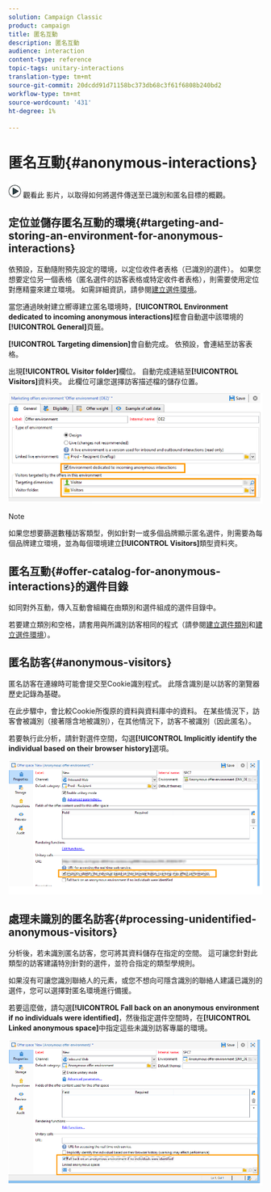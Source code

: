 ```yaml
---
solution: Campaign Classic
product: campaign
title: 匿名互動
description: 匿名互動
audience: interaction
content-type: reference
topic-tags: unitary-interactions
translation-type: tm+mt
source-git-commit: 20dcdd91d71158bc373db68c3f61f6808b240bd2
workflow-type: tm+mt
source-wordcount: '431'
ht-degree: 1%

---
```



# 匿名互動{#anonymous-interactions}

![](assets/do-not-localize/how-to-video.png) 觀看此 [](https://helpx.adobe.com/campaign/classic/how-to/indetified-and-anonymous-interaction-in-acv6.html?playlist=/ccx/v1/collection/product/campaign/classic/segment/digital-marketers/explevel/intermediate/applaunch/get-started/collection.ccx.js&amp;ref=helpx.adobe.com) 影片，以取得如何將選件傳送至已識別和匿名目標的概觀。

## 定位並儲存匿名互動的環境{#targeting-and-storing-an-environment-for-anonymous-interactions}

依預設，互動隨附預先設定的環境，以定位收件者表格（已識別的選件）。 如果您想要定位另一個表格（匿名選件的訪客表格或特定收件者表格），則需要使用定位對應精靈來建立環境。 如需詳細資訊，請參閱[建立選件環境](../../interaction/using/live-design-environments.md#creating-an-offer-environment)。

當您通過映射建立嚮導建立匿名環境時，**[!UICONTROL Environment dedicated to incoming anonymous interactions]**&#x200B;框會自動選中該環境的&#x200B;**[!UICONTROL General]**&#x200B;頁籤。

**[!UICONTROL Targeting dimension]**&#x200B;會自動完成。 依預設，會連結至訪客表格。

出現&#x200B;**[!UICONTROL Visitor folder]**&#x200B;欄位。 自動完成連結至&#x200B;**[!UICONTROL Visitors]**&#x200B;資料夾。 此欄位可讓您選擇訪客描述檔的儲存位置。

![](assets/anonymous_environment_option.png)

>[!NOTE]
>
>如果您想要篩選數種訪客類型，例如針對一或多個品牌顯示匿名選件，則需要為每個品牌建立環境，並為每個環境建立&#x200B;**[!UICONTROL Visitors]**&#x200B;類型資料夾。

## 匿名互動{#offer-catalog-for-anonymous-interactions}的選件目錄

如同對外互動，傳入互動會組織在由類別和選件組成的選件目錄中。

若要建立類別和空格，請套用與所識別訪客相同的程式（請參閱[建立選件類別](../../interaction/using/creating-offer-categories.md)和[建立選件環境](../../interaction/using/live-design-environments.md#creating-an-offer-environment)）。

## 匿名訪客{#anonymous-visitors}

匿名訪客在連線時可能會提交至Cookie識別程式。 此隱含識別是以訪客的瀏覽器歷史記錄為基礎。

在此步驟中，會比較Cookie所復原的資料與資料庫中的資料。 在某些情況下，訪客會被識別（接著隱含地被識別），在其他情況下，訪客不被識別（因此匿名）。

若要執行此分析，請針對選件空間，勾選&#x200B;**[!UICONTROL Implicitly identify the individual based on their browser history]**&#x200B;選項。

![](assets/identification_anonymous_visitors.png)

## 處理未識別的匿名訪客{#processing-unidentified-anonymous-visitors}

分析後，若未識別匿名訪客，您可將其資料儲存在指定的空間。 這可讓您針對此類型的訪客建議特別針對的選件，並符合指定的類型學規則。

如果沒有可讓您識別聯絡人的元素，或您不想向可隱含識別的聯絡人建議已識別的選件，您可以選擇對匿名環境進行備援。

若要這麼做，請勾選&#x200B;**[!UICONTROL Fall back on an anonymous environment if no individuals were identified]**，然後指定選件空間時，在&#x200B;**[!UICONTROL Linked anonymous space]**&#x200B;中指定這些未識別訪客專屬的環境。

![](assets/anonymous_to_anonymous_environment.png)

